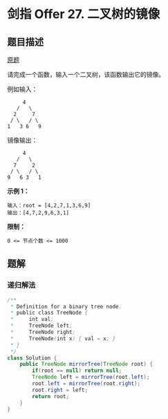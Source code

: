 # 剑指 Offer 27. 二叉树的镜像

## 题目描述

[原题](https://leetcode-cn.com/problems/er-cha-shu-de-jing-xiang-lcof/)

请完成一个函数，输入一个二叉树，该函数输出它的镜像。

例如输入：



```text
     4
   /   \
  2     7
 / \   / \
1   3 6   9
```

镜像输出：

```text
     4
   /   \
  7     2
 / \   / \
9   6 3   1
```

**示例 1：**

```text
输入：root = [4,2,7,1,3,6,9]
输出：[4,7,2,9,6,3,1]
```

**限制：**

`0 <= 节点个数 <= 1000`

## 题解

### 递归解法

```java
/**
 * Definition for a binary tree node.
 * public class TreeNode {
 *     int val;
 *     TreeNode left;
 *     TreeNode right;
 *     TreeNode(int x) { val = x; }
 * }
 */
class Solution {
    public TreeNode mirrorTree(TreeNode root) {
        if(root == null) return null;
        TreeNode left = mirrorTree(root.left);
        root.left = mirrorTree(root.right);
        root.right = left;
        return root;
    }
}
```
